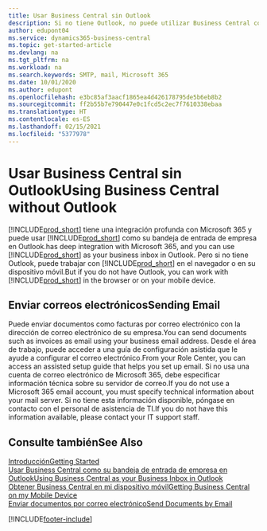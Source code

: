 ```yaml
---
title: Usar Business Central sin Outlook
description: Si no tiene Outlook, no puede utilizar Business Central como su bandeja de entrada de empresa en Outlook, pero puede trabajar en un navegador o en su dispositivo móvil.
author: edupont04
ms.service: dynamics365-business-central
ms.topic: get-started-article
ms.devlang: na
ms.tgt_pltfrm: na
ms.workload: na
ms.search.keywords: SMTP, mail, Microsoft 365
ms.date: 10/01/2020
ms.author: edupont
ms.openlocfilehash: e3bc85af3aacf1865ea4d426178795de5b6eb8b2
ms.sourcegitcommit: ff2b55b7e790447e0c1fcd5c2ec7f7610338ebaa
ms.translationtype: HT
ms.contentlocale: es-ES
ms.lasthandoff: 02/15/2021
ms.locfileid: "5377978"
---
```

# <a name="using-business-central-without-outlook"></a><span data-ttu-id="c15cf-103">Usar Business Central sin Outlook</span><span class="sxs-lookup"><span data-stu-id="c15cf-103">Using Business Central without Outlook</span></span>
[!INCLUDE[prod_short](includes/prod_short.md)] <span data-ttu-id="c15cf-104">tiene una integración profunda con Microsoft 365 y puede usar [!INCLUDE[prod_short](includes/prod_short.md)] como su bandeja de entrada de empresa en Outlook.</span><span class="sxs-lookup"><span data-stu-id="c15cf-104">has deep integration with Microsoft 365, and you can use [!INCLUDE[prod_short](includes/prod_short.md)] as your business inbox in Outlook.</span></span> <span data-ttu-id="c15cf-105">Pero si no tiene Outlook, puede trabajar con [!INCLUDE[prod_short](includes/prod_short.md)] en el navegador o en su dispositivo móvil.</span><span class="sxs-lookup"><span data-stu-id="c15cf-105">But if you do not have Outlook, you can work with [!INCLUDE[prod_short](includes/prod_short.md)] in the browser or on your mobile device.</span></span>  

## <a name="sending-email"></a><span data-ttu-id="c15cf-106">Enviar correos electrónicos</span><span class="sxs-lookup"><span data-stu-id="c15cf-106">Sending Email</span></span>
<span data-ttu-id="c15cf-107">Puede enviar documentos como facturas por correo electrónico con la dirección de correo electrónico de su empresa.</span><span class="sxs-lookup"><span data-stu-id="c15cf-107">You can send documents such as invoices as email using your business email address.</span></span> <span data-ttu-id="c15cf-108">Desde el área de trabajo, puede acceder a una guía de configuración asistida que le ayude a configurar el correo electrónico.</span><span class="sxs-lookup"><span data-stu-id="c15cf-108">From your Role Center, you can access an assisted setup guide that helps you set up email.</span></span> <span data-ttu-id="c15cf-109">Si no usa una cuenta de correo electrónico de Microsoft 365, debe especificar información técnica sobre su servidor de correo.</span><span class="sxs-lookup"><span data-stu-id="c15cf-109">If you do not use a Microsoft 365 email account, you must specify technical information about your mail server.</span></span> <span data-ttu-id="c15cf-110">Si no tiene esta información disponible, póngase en contacto con el personal de asistencia de TI.</span><span class="sxs-lookup"><span data-stu-id="c15cf-110">If you do not have this information available, please contact your IT support staff.</span></span>  


## <a name="see-also"></a><span data-ttu-id="c15cf-111">Consulte también</span><span class="sxs-lookup"><span data-stu-id="c15cf-111">See Also</span></span>
[<span data-ttu-id="c15cf-112">Introducción</span><span class="sxs-lookup"><span data-stu-id="c15cf-112">Getting Started</span></span>](product-get-started.md)  
[<span data-ttu-id="c15cf-113">Usar Business Central como su bandeja de entrada de empresa en Outlook</span><span class="sxs-lookup"><span data-stu-id="c15cf-113">Using Business Central as your Business Inbox in Outlook</span></span>](admin-outlook.md)  
[<span data-ttu-id="c15cf-114">Obtener Business Central en mi dispositivo móvil</span><span class="sxs-lookup"><span data-stu-id="c15cf-114">Getting Business Central on my Mobile Device</span></span>](install-mobile-app.md)  
[<span data-ttu-id="c15cf-115">Enviar documentos por correo electrónico</span><span class="sxs-lookup"><span data-stu-id="c15cf-115">Send Documents by Email</span></span>](ui-how-send-documents-email.md)


[!INCLUDE[footer-include](includes/footer-banner.md)]